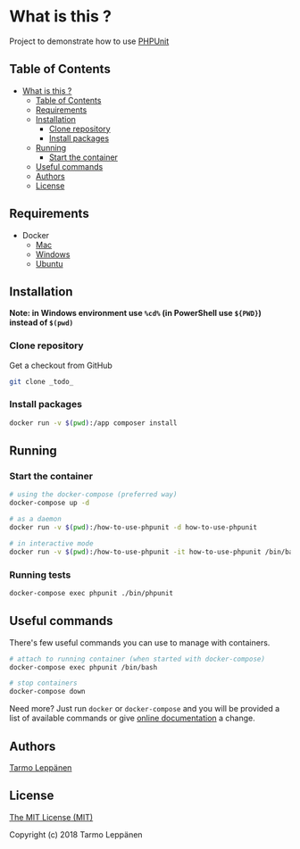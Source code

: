 # What is this ?

Project to demonstrate how to use [PHPUnit](https://phpunit.de/)

## Table of Contents

* [What is this ?](#what-is-this-)
  * [Table of Contents](#table-of-contents)
  * [Requirements](#requirements)
  * [Installation](#installation)
     * [Clone repository](#clone-repository)
     * [Install packages](#install-packages)
  * [Running](#running)
     * [Start the container](#start-the-container)
  * [Useful commands](#useful-commands)
  * [Authors](#authors)
  * [License](#license)

## Requirements

* Docker
  * [Mac](https://docs.docker.com/docker-for-mac/install/)
  * [Windows](https://docs.docker.com/docker-for-windows/install/)
  * [Ubuntu](https://docs.docker.com/engine/installation/linux/docker-ce/ubuntu/)
  
## Installation

**Note: in Windows environment use `%cd%` (in PowerShell use `${PWD}`) instead of `$(pwd)`**

### Clone repository

Get a checkout from GitHub

```bash
git clone _todo_

```

### Install packages

```bash
docker run -v $(pwd):/app composer install
```

## Running

### Start the container

```bash
# using the docker-compose (preferred way)
docker-compose up -d

# as a daemon
docker run -v $(pwd):/how-to-use-phpunit -d how-to-use-phpunit

# in interactive mode
docker run -v $(pwd):/how-to-use-phpunit -it how-to-use-phpunit /bin/bash
```

### Running tests

```bash
docker-compose exec phpunit ./bin/phpunit
```

## Useful commands

There's few useful commands you can use to manage with containers.

```bash
# attach to running container (when started with docker-compose)
docker-compose exec phpunit /bin/bash

# stop containers
docker-compose down
```

Need more? Just run `docker` or `docker-compose` and you will be provided a
list of available commands or give [online documentation](https://docs.docker.com/engine/reference/commandline/docker/) 
a change.

## Authors

[Tarmo Leppänen](https://github.com/tarlepp)

## License

[The MIT License (MIT)](LICENSE)

Copyright (c) 2018 Tarmo Leppänen